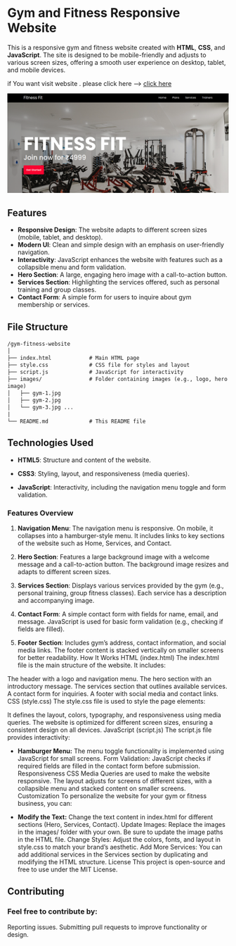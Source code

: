# Gym and Fitness Responsive Website

This is a responsive gym and fitness website created with **HTML**, **CSS**, and **JavaScript**. The site is designed to be mobile-friendly and adjusts to various screen sizes, offering a smooth user experience on desktop, tablet, and mobile devices.

if You want visit website . please click here -->
[click here](https://rahulchoudhuri.github.io/Gym_Web/)

![](./screen.png)

## Features

- **Responsive Design**: The website adapts to different screen sizes (mobile, tablet, and desktop).
- **Modern UI**: Clean and simple design with an emphasis on user-friendly navigation.
- **Interactivity**: JavaScript enhances the website with features such as a collapsible menu and form validation.
- **Hero Section**: A large, engaging hero image with a call-to-action button.
- **Services Section**: Highlighting the services offered, such as personal training and group classes.
- **Contact Form**: A simple form for users to inquire about gym membership or services.

## File Structure

```plaintext
/gym-fitness-website
│
├── index.html            # Main HTML page
├── style.css             # CSS file for styles and layout
├── script.js             # JavaScript for interactivity
├── images/               # Folder containing images (e.g., logo, hero image)
│   ├── gym-1.jpg
│   ├── gym-2.jpg
│   └── gym-3.jpg ...
| 
└── README.md             # This README file
```

## Technologies Used


- **HTML5**: Structure and content of the website.

- **CSS3**: Styling, layout, and responsiveness (media queries).

- **JavaScript**: Interactivity, including the navigation menu toggle and form validation.

### Features Overview

1. **Navigation Menu**:
The navigation menu is responsive. On mobile, it collapses into a hamburger-style menu.
It includes links to key sections of the website such as Home, Services, and Contact.

2. **Hero Section**:
Features a large background image with a welcome message and a call-to-action button.
The background image resizes and adapts to different screen sizes.
3. **Services Section**:
Displays various services provided by the gym (e.g., personal training, group fitness classes).
Each service has a description and accompanying image.
4. **Contact Form**:
A simple contact form with fields for name, email, and message.
JavaScript is used for basic form validation (e.g., checking if fields are filled).
5. **Footer Section**:
Includes gym’s address, contact information, and social media links.
The footer content is stacked vertically on smaller screens for better readability.
How It Works
HTML (index.html)
The index.html file is the main structure of the website. It includes:

The header with a logo and navigation menu.
The hero section with an introductory message.
The services section that outlines available services.
A contact form for inquiries.
A footer with social media and contact links.
CSS (style.css)
The style.css file is used to style the page elements:

It defines the layout, colors, typography, and responsiveness using media queries.
The website is optimized for different screen sizes, ensuring a consistent design on all devices.
JavaScript (script.js)
The script.js file provides interactivity:

- **Hamburger Menu:** The menu toggle functionality is implemented using JavaScript for small screens.
Form Validation: JavaScript checks if required fields are filled in the contact form before submission.
Responsiveness
CSS Media Queries are used to make the website responsive.
The layout adjusts for screens of different sizes, with a collapsible menu and stacked content on smaller screens.
Customization
To personalize the website for your gym or fitness business, you can:

- **Modify the Text:** Change the text content in index.html for different sections (Hero, Services, Contact).
Update Images: Replace the images in the images/ folder with your own. Be sure to update the image paths in the HTML file.
Change Styles: Adjust the colors, fonts, and layout in style.css to match your brand’s aesthetic.
Add More Services: You can add additional services in the Services section by duplicating and modifying the HTML structure.
License
This project is open-source and free to use under the MIT License.

## Contributing
### Feel free to contribute by:

Reporting issues.
Submitting pull requests to improve functionality or design.
